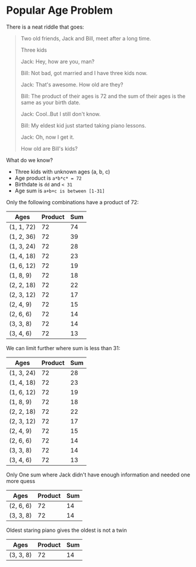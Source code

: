 # Popular Age Problem

There is a neat riddle that goes:

> Two old friends, Jack and Bill, meet after a long time.
>
> Three kids
>
> Jack: Hey, how are you, man?
>
> Bill: Not bad, got married and I have three kids now.
>
> Jack: That's awesome. How old are they?
>
> Bill: The product of their ages is 72 and the sum of their ages is the same as your birth date.
>
> Jack: Cool..But I still don't know.
>
> Bill: My eldest kid just started taking piano lessons.
>
> Jack: Oh, now I get it.
>
>
> How old are Bill's kids?

What do we know?

- Three kids with unknown ages (a, b, c)
- Age product is `a*b*c* = 72`
- Birthdate is `dd` and `< 31`
- Age sum is `a+b+c is between [1-31]`

Only the following combinations have a product of 72:

| Ages | Product | Sum |
|------|---------|-----|
| (1, 1, 72) | 72 | 74 |
| (1, 2, 36) | 72 | 39 |
| (1, 3, 24) | 72 | 28 |
| (1, 4, 18) | 72 | 23 |
| (1, 6, 12) | 72 | 19 |
| (1, 8, 9) | 72 | 18 |
| (2, 2, 18) | 72 | 22 |
| (2, 3, 12) | 72 | 17 |
| (2, 4, 9) | 72 | 15 |
| (2, 6, 6) | 72 | 14 |
| (3, 3, 8) | 72 | 14 |
| (3, 4, 6) | 72 | 13 |

We can limit further where sum is less than 31:

| Ages | Product | Sum |
|------|---------|-----|
| (1, 3, 24) | 72 | 28 |
| (1, 4, 18) | 72 | 23 |
| (1, 6, 12) | 72 | 19 |
| (1, 8, 9) | 72 | 18 |
| (2, 2, 18) | 72 | 22 |
| (2, 3, 12) | 72 | 17 |
| (2, 4, 9) | 72 | 15 |
| (2, 6, 6) | 72 | 14 |
| (3, 3, 8) | 72 | 14 |
| (3, 4, 6) | 72 | 13 |

Only One sum where Jack didn't have enough information and needed one more quess

| Ages | Product | Sum |
|------|---------|-----|
| (2, 6, 6) | 72 | 14 |
| (3, 3, 8) | 72 | 14 |

Oldest staring piano gives the oldest is not a twin

| Ages | Product | Sum |
|------|---------|-----|
| (3, 3, 8) | 72 | 14 |
